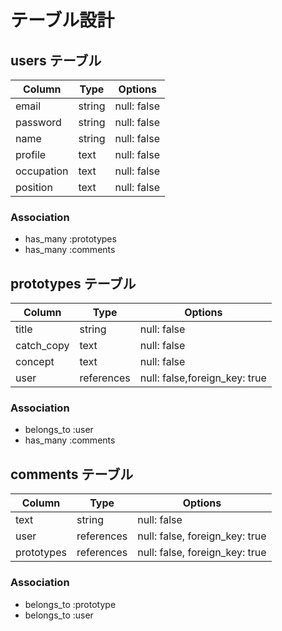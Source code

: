 # テーブル設計

## users テーブル

| Column     | Type   | Options     |
| ---------- | ------ | ----------- |
| email      | string | null: false |
| password   | string | null: false |
| name       | string | null: false |
| profile    | text   | null: false |
| occupation | text   | null: false |
| position   | text   | null: false |

### Association

- has_many :prototypes
- has_many :comments

## prototypes テーブル

| Column       | Type       | Options                       |
| ------------ | ---------- | ----------------------------- |
| title        | string     | null: false                   |
| catch_copy   | text       | null: false                   |
| concept      | text       | null: false                   |
| user         | references | null: false,foreign_key: true |

### Association

- belongs_to :user
- has_many   :comments

## comments テーブル

| Column     | Type       | Options                        |
| ---------- | ---------- | ------------------------------ |
| text       | string     | null: false                    |
| user       | references | null: false, foreign_key: true |
| prototypes | references | null: false, foreign_key: true |

### Association

- belongs_to :prototype
- belongs_to :user
